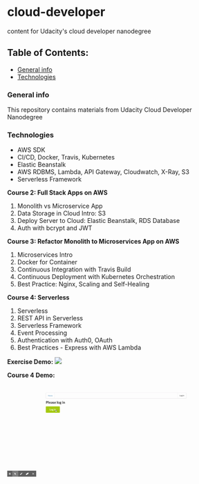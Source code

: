 # cloud-developer
content for Udacity's cloud developer nanodegree

## Table of Contents:
* [General info](#general-info)
* [Technologies](#technologies)

### General info
This repository contains materials from Udacity Cloud Developer Nanodegree

### Technologies
* AWS SDK
* CI/CD, Docker, Travis, Kubernetes
* Elastic Beanstalk
* AWS RDBMS, Lambda, API Gateway, Cloudwatch, X-Ray, S3
* Serverless Framework

**Course 2: Full Stack Apps on AWS**
1. Monolith vs Microservice App
2. Data Storage in Cloud Intro: S3
3. Deploy Server to Cloud: Elastic Beanstalk, RDS Database
4. Auth with bcrypt and JWT

**Course 3: Refactor Monolith to Microservices App on AWS**
1. Microservices Intro
2. Docker for Container
3. Continuous Integration with Travis Build
4. Continuous Deployment with Kubernetes Orchestration
5. Best Practice: Nginx, Scaling and Self-Healing

**Course 4: Serverless**
1. Serverless 
2. REST API in Serverless
3. Serverless Framework
4. Event Processing
5. Authentication with Auth0, OAuth
6. Best Practices - Express with AWS Lambda

**Exercise Demo:**
![](course-04/exercises/demo/Demo.gif)

**Course 4 Demo:** 
![](course-04/exercises/demo/Demo1.gif)

